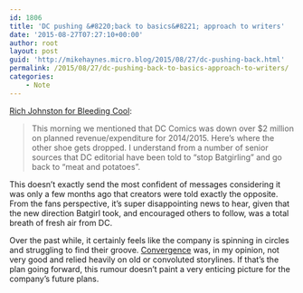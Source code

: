 ```yaml
---
id: 1806
title: 'DC pushing &#8220;back to basics&#8221; approach to writers'
date: '2015-08-27T07:27:10+00:00'
author: root
layout: post
guid: 'http://mikehaynes.micro.blog/2015/08/27/dc-pushing-back.html'
permalink: /2015/08/27/dc-pushing-back-to-basics-approach-to-writers/
categories:
    - Note
---
```


[Rich Johnston for Bleeding Cool](https://bleedingcool.com/comics/dc-tells-editors-stop-batgirling-go-back-to-meat-and-potatoes/):

> This morning we mentioned that DC Comics was down over $2 million on planned revenue/expenditure for 2014/2015. Here’s where the other shoe gets dropped. I understand from a number of senior sources that DC editorial have been told to “stop Batgirling” and go back to “meat and potatoes”.

This doesn’t exactly send the most confident of messages considering it was only a few months ago that creators were told exactly the opposite. From the fans perspective, it’s super disappointing news to hear, given that the new direction Batgirl took, and encouraged others to follow, was a total breath of fresh air from DC.

Over the past while, it certainly feels like the company is spinning in circles and struggling to find their groove. [Convergence](https://en.m.wikipedia.org/wiki/Convergence_(comics)) was, in my opinion, not very good and relied heavily on old or convoluted storylines. If that’s the plan going forward, this rumour doesn’t paint a very enticing picture for the company’s future plans.